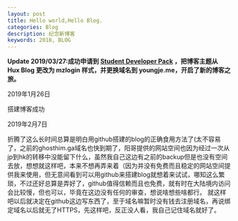 ```yaml
---
layout: post
title: Hello world,Hello Blog.
categories: Blog
description: 纪念新博客
keywords: 2018, BLOG
---
```

**Update 2019/03/27:成功申请到 [Student Developer Pack](https://education.github.com/pack) ，把博客主题从 Hux Blog 更改为 mzlogin 样式，并更换域名到 youngje.me，开启了新的博客之旅。**

2019年1月26日 

搭建博客成功

2019年2月7日 

折腾了这么长时间总算是明白用github搭建的blog的正确食用方法了(太不容易了，之前的ghosthim.ga域名也快到期了，阳哥提供的网站空间也因为经过一次从jp到hk的转移中没能留下什么，虽然我自己这边有之前的backup但是也没有空间去放，想想就这样吧，本来不想再弄来着（因为并没有免费而且稳定的网站空间提供我来使用，但无意间看到可以用github来搭建blog就想着来试试，哪知这么繁琐，不过还好总算是弄好了，github值得信赖而且也免费，就有时在大陆境内访问会比较慢，但也可以，毕竟在这边没有任何的审查，想说啥想些啥都行。
就这样吧以后就决定在github这边写东西了，至于域名嘛暂时没有钱去注册域名，再说绑定域名以后就无了HTTPS，先这样吧，反正没人看，我自己记住域名就好了。
